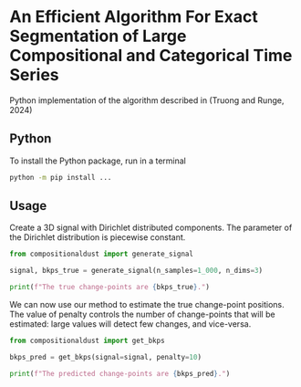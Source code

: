 # An Efficient Algorithm For Exact Segmentation of Large Compositional and Categorical Time Series

Python implementation of the algorithm described in (Truong and Runge, 2024)


## Python

To install the Python package, run in a terminal

```bash
python -m pip install ...
```

## Usage

Create a 3D signal with Dirichlet distributed components. 
The parameter of the Dirichlet distribution is piecewise constant.

```python
from compositionaldust import generate_signal

signal, bkps_true = generate_signal(n_samples=1_000, n_dims=3)

print(f"The true change-points are {bkps_true}.")
```

We can now use our method to estimate the true change-point positions.
The value of penalty controls the number of change-points that will be estimated: large values will detect few changes, and vice-versa.

```python
from compositionaldust import get_bkps

bkps_pred = get_bkps(signal=signal, penalty=10)

print(f"The predicted change-points are {bkps_pred}.")
```

